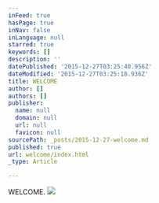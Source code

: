 ```yaml
---
inFeed: true
hasPage: true
inNav: false
inLanguage: null
starred: true
keywords: []
description: ''
datePublished: '2015-12-27T03:25:40.956Z'
dateModified: '2015-12-27T03:25:18.936Z'
title: WELCOME
author: []
authors: []
publisher:
  name: null
  domain: null
  url: null
  favicon: null
sourcePath: _posts/2015-12-27-welcome.md
published: true
url: welcome/index.html
_type: Article

---
```

WELCOME.
![](https://the-grid-user-content.s3-us-west-2.amazonaws.com/91fbb344-ebac-40f1-85d8-437bfcb6f326.jpg)